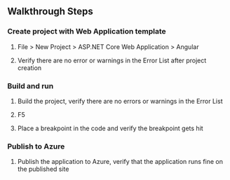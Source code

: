 ## Walkthrough Steps              

### Create project with Web Application template

1. File > New Project > ASP.NET Core Web Application > Angular

2. Verify there are no error or warnings in the Error List after project creation

### Build and run 

1. Build the project, verify there are no errors or warnings in the Error List  

2. F5   

3. Place a breakpoint in the code and verify the breakpoint gets hit  

### Publish to Azure   

1. Publish the application to Azure, verify that the application runs fine on the published site 
